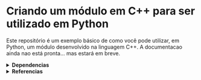 
# Criando um módulo em C++ para ser utilizado em Python

Este repositório é um exemplo básico de como você pode utilizar, em Python, um módulo desenvolvido na linguagem C++.
A documentacao ainda nao está pronta... mas estará em breve. 

<details><summary><b>Dependencias</b></summary>

</details>

<details>

<summary><b>Referencias</b></summary>


</details>
